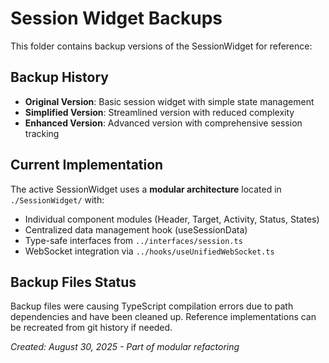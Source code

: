 # Session Widget Backups

This folder contains backup versions of the SessionWidget for reference:

## Backup History
- **Original Version**: Basic session widget with simple state management
- **Simplified Version**: Streamlined version with reduced complexity
- **Enhanced Version**: Advanced version with comprehensive session tracking

## Current Implementation
The active SessionWidget uses a **modular architecture** located in `./SessionWidget/` with:
- Individual component modules (Header, Target, Activity, Status, States)
- Centralized data management hook (useSessionData)
- Type-safe interfaces from `../interfaces/session.ts`
- WebSocket integration via `../hooks/useUnifiedWebSocket.ts`

## Backup Files Status
Backup files were causing TypeScript compilation errors due to path dependencies and have been cleaned up. 
Reference implementations can be recreated from git history if needed.

*Created: August 30, 2025 - Part of modular refactoring*
